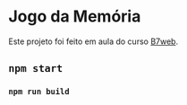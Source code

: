 # Jogo da Memória

Este projeto foi feito em aula do curso [B7web](https://b7web.com.br).

## `npm start`
### `npm run build`
